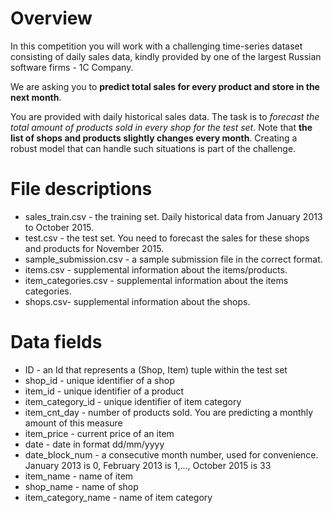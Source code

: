 # Overview
In this competition you will work with a challenging time-series dataset consisting of daily sales data, kindly provided by one of the largest Russian software firms - 1C Company. 

We are asking you to **predict total sales for every product and store in the next month**.  

You are provided with daily historical sales data. The task is to *forecast the total amount of products sold in every shop for the test set*. Note that **the list of shops and products slightly changes every month**. Creating a robust model that can handle such situations is part of the challenge.  


# File descriptions
- sales_train.csv - the training set. Daily historical data from January 2013 to October 2015.
- test.csv - the test set. You need to forecast the sales for these shops and products for November 2015.
- sample_submission.csv - a sample submission file in the correct format.
- items.csv - supplemental information about the items/products.
- item_categories.csv  - supplemental information about the items categories.
- shops.csv- supplemental information about the shops.  


# Data fields
- ID - an Id that represents a (Shop, Item) tuple within the test set
- shop_id - unique identifier of a shop
- item_id - unique identifier of a product
- item_category_id - unique identifier of item category
- item_cnt_day - number of products sold. You are predicting a monthly amount of this measure
- item_price - current price of an item
- date - date in format dd/mm/yyyy
- date_block_num - a consecutive month number, used for convenience. January 2013 is 0, February 2013 is 1,..., October 2015 is 33
- item_name - name of item
- shop_name - name of shop
- item_category_name - name of item category   



